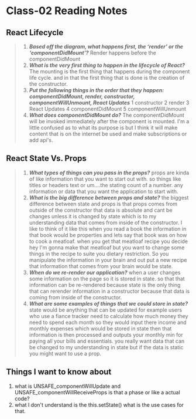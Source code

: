# Class-02 Reading Notes

## React Lifecycle

>1. ***Based off the diagram, what happens first, the ‘render’ or the ‘componentDidMount’?***
> Render happens before the componentDidMount
>2. ***What is the very first thing to happen in the lifecycle of React?***
> The mounting is the first thing that happens during the component life cycle. and in that the first thing that is done is the creation of the constructor.  
>3. ***Put the following things in the order that they happen: componentDidMount, render, constructor, componentWillUnmount, React Updates***
>1 constructor
> 2 render
> 3 React Updates
> 4 componentDidMount
> 5 componentWillUnmount
>4. ***What does componentDidMount do?***
> The componentDidMount will be invoked immediately after the component is mounted. I'm a little confused as to what its purpose is but I think it will make content that is on the internet be used and make subscriptions or add api's.

## React State Vs. Props

>1. ***What types of things can you pass in the props?***
> props are kinda of like information that you want to start out with. so things like titles or headers text or um....the stating count of a number. any information or data that you want the application to start with.
>2. ***What is the big difference between props and state?***
> the biggest difference between state and props is that props comes from outside of the constructor that data is absolute and cant be changes unless it is changed by state which is to my understanding data that comes from inside of the constructor. I like to think of it like this when you read a book the information in that book would be properties and lets say that book was on how to cook a meatloaf. when you get that meatloaf recipe you decide hey I'm gonna make that meatloaf but you want to change some things in the recipe to suite you dietary restriction. So you manipulate the information in your brain and out put a new recipe that information that comes from your brain would be state.
>3. ***When do we re-render our application?***
>  when a user changes some information on the page so it is stored in state. so that that information can be re-rendered because state is the only thing that can rerender information in a constructor because that data is coming from inside of the constructor.
>4. ***What are some examples of things that we could store in state?***
> state would be anything that can be updated for example users who use a fiance tracker need to calculate how much money they need to spend each month so they would input there income and monthly expenses which would be stored in state then that information is then processed and outputs your monthly min for paying all your bills and essentials. you really want data that can be changed to my understanding in state but if the data is static you might want to use a prop.

## Things I want to know about

 1. what is UNSAFE_componentWillUpdate and UNSAFE_componentWillReceiveProps is that a phase or like a actual code?
 2. what I don't understand is the this.setState() what is the use cases for that.
